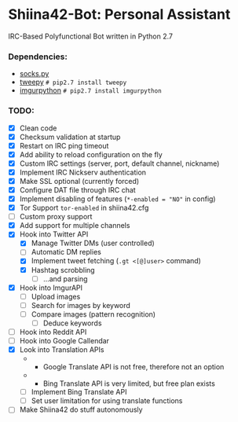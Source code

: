 # Shiina42-Bot: Personal Assistant
IRC-Based Polyfunctional Bot written in Python 2.7

### Dependencies:
- [socks.py](https://github.com/Anorov/PySocks/blob/master/socks.py)
- [tweepy](https://github.com/tweepy/tweepy) `# pip2.7 install tweepy`
- [imgurpython](https://github.com/Imgur/imgurpython) `# pip2.7 install imgurpython`

### TODO:
- [x] Clean code
- [x] Checksum validation at startup
- [x] Restart on IRC ping timeout
- [x] Add ability to reload configuration on the fly
- [x] Custom IRC settings (server, port, default channel, nickname)
- [x] Implement IRC Nickserv authentication
- [x] Make SSL optional (currently forced)
- [x] Configure DAT file through IRC chat
- [x] Implement disabling of features (`*-enabled = "NO"` in config)
- [x] Tor Support `tor-enabled` in shiina42.cfg
- [ ] Custom proxy support
- [x] Add support for multiple channels
- [x] Hook into Twitter API
	- [x] Manage Twitter DMs (user controlled)
	- [ ] Automatic DM replies
	- [x] Implement tweet fetching (`.gt <[@]user>` command)
	- [x] Hashtag scrobbling
		- [ ] ...and parsing
- [x] Hook into ImgurAPI
	- [ ] Upload images
	- [ ] Search for images by keyword
	- [ ] Compare images (pattern recognition)
		- [ ] Deduce keywords
- [ ] Hook into Reddit API
- [ ] Hook into Google Callendar
- [x] Look into Translation APIs
	- * Google Translate API is not free, therefore not an option
	- * Bing Translate API is very limited, but free plan exists
	- [ ] Implement Bing Translate API
	- [ ] Set user limitation for using translate functions
- [ ] Make Shiina42 do stuff autonomously
